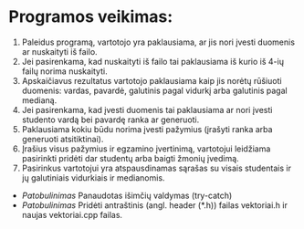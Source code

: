 # Programos veikimas: 
1. Paleidus programą, vartotojo yra paklausiama, ar jis nori įvesti duomenis ar nuskaityti iš failo.
2. Jei pasirenkama, kad nuskaityti iš failo tai paklausiama iš kurio iš 4-ių failų norima nuskaityti.
3. Apskaičiavus rezultatus vartotojo paklausiama kaip jis norėtų rūšiuoti duomenis: vardas, pavardė, galutinis pagal vidurkį arba galutinis pagal medianą. 
4. Jei pasirenkama, kad įvesti duomenis tai paklausiama ar nori įvesti studento vardą bei pavardę ranka ar generuoti.
5. Paklausiama kokiu būdu norima įvesti pažymius (įrašyti ranka arba generuoti atsitiktinai).
6. Įrašius visus pažymius ir egzamino įvertinimą, vartotojui leidžiama pasirinkti pridėti dar studentų arba baigti žmonių įvedimą.
7. Pasirinkus vartotojui yra atspausdinamas sąrašas su visais studentais ir jų galutiniais vidurkiais ir medianomis.

- _Patobulinimas_ Panaudotas išimčių valdymas (try-catch)
- _Patobulinimas_ Pridėti antraštinis (angl. header (*.h)) failas vektoriai.h ir naujas vektoriai.cpp failas.

